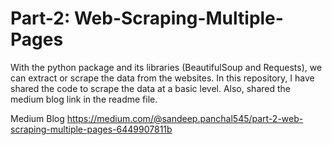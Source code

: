 # Part-2: Web-Scraping-Multiple-Pages
With the python package and its libraries (BeautifulSoup and Requests), we can extract or scrape the data from the websites. In this repository, I have shared the code to scrape the data at a basic level. Also, shared the medium blog link in the readme file.

Medium Blog
https://medium.com/@sandeep.panchal545/part-2-web-scraping-multiple-pages-6449907811b

